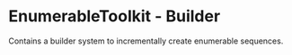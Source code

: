 EnumerableToolkit - Builder
===========================

Contains a builder system to incrementally create enumerable sequences.